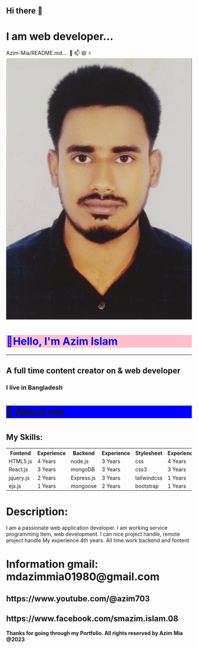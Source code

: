 <h2>Hi there 👋</h2>  
<h1>I am web developer...</h1>
Azim-Mia/README.md....  
💬 📫 😄 ⚡ 
<img src="./azim.jpg" alt="photos"/>
<h1 style="color:blue; background:pink;"> 👋Hello, I'm Azim Islam </h1> 
 <hr/>    
 <h2>A full time content creator on & web developer</h2>
 <h3>I live in Bangladesh</h3>  
 <h1 style="background:blue">👮 About me</h1>   
 <h1></h1>  
<h2 > My Skills:</h2>   
<table style="width:100%">
  <tr>
    <th>Fontend</th>
   <th>Experience</th>
    <th>Backend</th>
    <th>Experience</th>
   <th>Stylesheet</th>
   <th>Experience</th>
  </tr>
 <tr>
    <td>HTML5.js</td>
  <td>4 Years</td>
  <td>node.js</td>
  <td>3 Years</td>
    <td>css</td>
    <td>4 Years</td>
  </tr>
 <tr>
  <td>React.js</td>
  <td>3 Years</td>
  <td>mongoDB</td>
  <td>3 Years</td>
    <td>css3</td>
    <td>3 Years</td>
  </tr>
 <tr>
  <td>jquery.js</td>
  <td>2 Years</td>
  <td>Express.js</td>
  <td>3 Years</td>
    <td>tailwindcss</td>
    <td>1 Years</td>
  </tr>
 <tr>
  <td>ejs.js</td>
  <td>1 Years</td>
  <td>mongoose</td>
  <td>2 Years</td>
    <td>bootstrap</td>
    <td>1 Years</td>
  </tr>
</table>
<h1>Description:</h1>  
<p>I am a passionate web application developer. I am working service programming  Item, web development. I can nice project handle, remote project handle.My experience 4th years. All time work backend and fontent</p>  
 <h1>Information gmail: mdazimmia01980@gmail.com</h1>   
<h2>https://www.youtube.com/@azim703</h2>  

<h2>https://www.facebook.com/smazim.islam.08</h2>
<b>Thanks for going through my Portfolio. All rights reserved by Azim Mia @2023</b>
